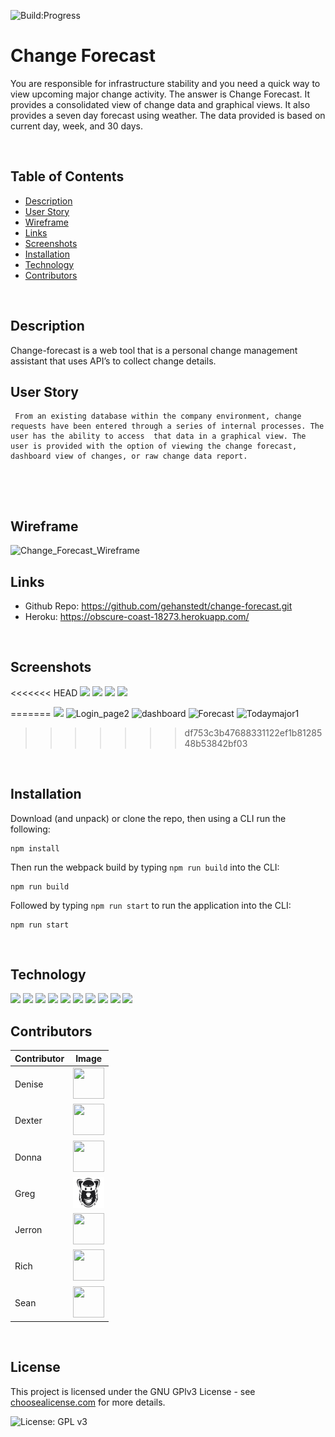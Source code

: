 
![Build:Progress](https://img.shields.io/badge/Build-In%20Progress-yellow)

# Change Forecast
 You are responsible for infrastructure stability and you need a quick way to view upcoming major change activity. The answer is Change Forecast. It provides a consolidated view of change data and graphical views. It also provides a seven day forecast using weather. The data provided is based on current day, week, and 30 days.

<br>

## Table of Contents

* [Description](#description)
* [User Story](#user-story)
* [Wireframe](#wireframe)
* [Links](#links)
* [Screenshots ](#screenshots)
* [Installation ](#Installation)
* [Technology](#technology)
* [Contributors](#contributors)
<br>


## Description 
 Change-forecast is a web tool that is a personal change management assistant that uses API’s to collect change details.  



## User Story 
```
 From an existing database within the company environment, change requests have been entered through a series of internal processes. The user has the ability to access  that data in a graphical view. The user is provided with the option of viewing the change forecast,  dashboard view of changes, or raw change data report.



```
<br>


## Wireframe 
![Change_Forecast_Wireframe](https://user-images.githubusercontent.com/71415601/109240385-669ff400-77a5-11eb-913b-ed6bd0d61b28.jpeg)
<br>

## Links 
* Github Repo: https://github.com/gehanstedt/change-forecast.git <br>
* Heroku: https://obscure-coast-18273.herokuapp.com/
<br>

## Screenshots 
<<<<<<< HEAD
<img src="https://user-images.githubusercontent.com/71415601/111387573-51233900-8684-11eb-8df6-246314877dd8.JPG" /> 
<img src="https://user-images.githubusercontent.com/71415601/111387585-541e2980-8684-11eb-9a9a-5bd9c3a539eb.JPG" /> 
<img src="https://user-images.githubusercontent.com/71415601/111387589-55e7ed00-8684-11eb-9530-606eb2edb83d.JPG" /> 
<img src="https://user-images.githubusercontent.com/71415601/111387603-5b453780-8684-11eb-8073-471a7bca851a.JPG" />



=======
<img src="https://encrypted-tbn0.gstatic.com/images?q=tbn:ANd9GcQFKAAyXvdutf0kjEwsxWNT5xfVd2U3OdNm3g&usqp=CAU">
![Login_page2](https://user-images.githubusercontent.com/71415601/111387573-51233900-8684-11eb-8df6-246314877dd8.JPG)
![dashboard](https://user-images.githubusercontent.com/71415601/111387585-541e2980-8684-11eb-9a9a-5bd9c3a539eb.JPG)
![Forecast](https://user-images.githubusercontent.com/71415601/111387589-55e7ed00-8684-11eb-9530-606eb2edb83d.JPG)
![Todaymajor1](https://user-images.githubusercontent.com/71415601/111387603-5b453780-8684-11eb-8073-471a7bca851a.JPG)
>>>>>>> df753c3b47688331122ef1b8128548b53842bf03
<br>


## Installation
Download (and unpack) or clone the repo, then using a CLI run the following:

```
npm install
```

Then run the webpack build by typing ```npm run build``` into the CLI:

```
npm run build
```

Followed by typing ```npm run start``` to run the application into the CLI:

```
npm run start
```
<br>


## Technology
<img src="https://img.shields.io/badge/HTML5-E34F26?style=for-the-badge&logo=html5&logoColor=white" /> 
<img src="https://img.shields.io/badge/CSS-239120?style=for-the-badge&logo=css3&logoColor=white" />
<img src="https://img.shields.io/badge/Bootstrap-563D7C?style=for-the-badge&logo=bootstrap&logoColor=white" /> 
<img src="https://img.shields.io/badge/JavaScript-F7DF1E?style=for-the-badge&logo=javascript&logoColor=black" /> 
<img src="https://img.shields.io/badge/Node.js-43853D?style=for-the-badge&logo=node.js&logoColor=white" /> 
<img src="https://img.shields.io/badge/Express.js-404D59?style=for-the-badge&logo=express&logoColor=white" /> 
<img src="https://img.shields.io/badge/React-20232A?style=for-the-badge&logo=react&logoColor=61DAFB" /> 
<img src="https://img.shields.io/badge/MongoDB-4EA94B?style=for-the-badge&logo=mongodb&logoColor=white" />
<img src="https://img.shields.io/badge/GitHub-100000?style=for-the-badge&logo=github&logoColor=white" />
<img src="https://img.shields.io/badge/Heroku-430098?style=for-the-badge&logo=heroku&logoColor=white" /> 



<br>


## Contributors 
| Contributor | Image |
|---|---|
 | Denise | <img src="https://pm1.narvii.com/6317/cec277f777b8c7b70d93868dedde643faf03fcd9_hq.jpg" height="50" width="50"> |
 | Dexter |  <img src="https://i.pinimg.com/564x/0c/20/cd/0c20cd3769daf7d358e4530f7ec71ae1.jpg" height="50" width="50"> |
 | Donna | <img src="https://i.pinimg.com/originals/3f/65/1f/3f651f4b4ef67295a22b2164691c47ff.jpg" height="50" width="50"> | 
 | Greg | <img src="https://github.com/gehanstedt/date-night/blob/main/img/gdog-ninja.png?raw=true" height="50" width="50"> |
 | Jerron | <img src="https://encrypted-tbn0.gstatic.com/images?q=tbn:ANd9GcQjweH4B-OnZxBFQxNdo-9VTTQq_lnLgjNy4A&usqp=CAU" height="50" width="50"> |
 | Rich | <img src="https://i.pinimg.com/originals/00/7f/68/007f68e7443804d6d1828c550cc60c48.jpg" height="50" width="50"> |
 | Sean | <img src="https://i.pinimg.com/originals/a1/6a/3b/a16a3b1868c8529de1a9744bb954e9e1.jpg" height="50" width="50"> | 
<br>

## License
This project is licensed under the GNU GPlv3 License - see [choosealicense.com](https://choosealicense.com/licenses/gpl-3.0/) for more details.

![License: GPL v3](https://img.shields.io/badge/License-GPLv3-blue.svg)


